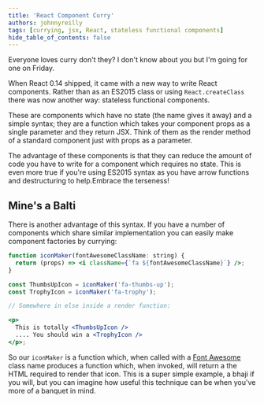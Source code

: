 ```yaml
---
title: 'React Component Curry'
authors: johnnyreilly
tags: [currying, jsx, React, stateless functional components]
hide_table_of_contents: false
---
```


Everyone loves curry don't they? I don't know about you but I'm going for one on Friday.

When React 0.14 shipped, it came with a new way to write React components. Rather than as an ES2015 class or using `React.createClass` there was now another way: stateless functional components.

These are components which have no state (the name gives it away) and a simple syntax; they are a function which takes your component props as a single parameter and they return JSX. Think of them as the render method of a standard component just with props as a parameter.

The advantage of these components is that they can reduce the amount of code you have to write for a component which requires no state. This is even more true if you're using ES2015 syntax as you have arrow functions and destructuring to help.Embrace the terseness!

## Mine's a Balti

There is another advantage of this syntax. If you have a number of components which share similar implementation you can easily make component factories by currying:

```jsx twoslash
function iconMaker(fontAwesomeClassName: string) {
  return (props) => <i className={`fa ${fontAwesomeClassName}`} />;
}

const ThumbsUpIcon = iconMaker('fa-thumbs-up');
const TrophyIcon = iconMaker('fa-trophy');

// Somewhere in else inside a render function:

<p>
  This is totally <ThumbsUpIcon />
  .... You should win a <TrophyIcon />
</p>;
```

So our `iconMaker` is a function which, when called with a [Font Awesome](http://fontawesome.io/) class name produces a function which, when invoked, will return a the HTML required to render that icon. This is a super simple example, a bhaji if you will, but you can imagine how useful this technique can be when you've more of a banquet in mind.
